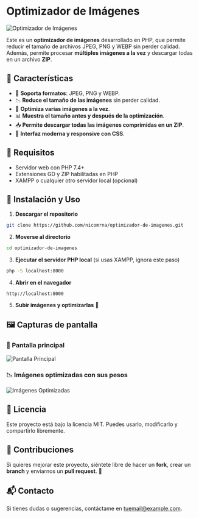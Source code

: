 # Optimizador de Imágenes

![Optimizador de Imágenes](https://via.placeholder.com/800x400.png?text=Optimizador+de+Im%C3%A1genes)

Este es un **optimizador de imágenes** desarrollado en PHP, que permite reducir el tamaño de archivos JPEG, PNG y WEBP sin perder calidad. Además, permite procesar **múltiples imágenes a la vez** y descargar todas en un archivo **ZIP**.

## 🚀 Características
- 📂 **Soporta formatos**: JPEG, PNG y WEBP.
- 📉 **Reduce el tamaño de las imágenes** sin perder calidad.
- 🔄 **Optimiza varias imágenes a la vez**.
- 📊 **Muestra el tamaño antes y después de la optimización**.
- 📥 **Permite descargar todas las imágenes comprimidas en un ZIP**.
- 🎨 **Interfaz moderna y responsive con CSS**.

## 📌 Requisitos
- Servidor web con PHP 7.4+
- Extensiones GD y ZIP habilitadas en PHP
- XAMPP o cualquier otro servidor local (opcional)

## 🔧 Instalación y Uso
1. **Descargar el repositorio**
```sh
git clone https://github.com/nicomrna/optimizador-de-imagenes.git
```
2. **Moverse al directorio**
```sh
cd optimizador-de-imagenes
```
3. **Ejecutar el servidor PHP local** (si usas XAMPP, ignora este paso)
```sh
php -S localhost:8000
```
4. **Abrir en el navegador**
```
http://localhost:8000
```
5. **Subir imágenes y optimizarlas** 🎉

## 🖼 Capturas de pantalla
### 🌟 Pantalla principal
![Pantalla Principal](https://via.placeholder.com/800x400.png?text=Sube+tus+im%C3%A1genes+y+optimiza)

### 📉 Imágenes optimizadas con sus pesos
![Imágenes Optimizadas](https://via.placeholder.com/800x400.png?text=Comparaci%C3%B3n+de+pesos)

## 📜 Licencia
Este proyecto está bajo la licencia MIT. Puedes usarlo, modificarlo y compartirlo libremente.

## 🤝 Contribuciones
Si quieres mejorar este proyecto, siéntete libre de hacer un **fork**, crear un **branch** y enviarnos un **pull request**. 🙌

## 📬 Contacto
Si tienes dudas o sugerencias, contáctame en [tuemail@example.com](mailto:tuemail@example.com).

